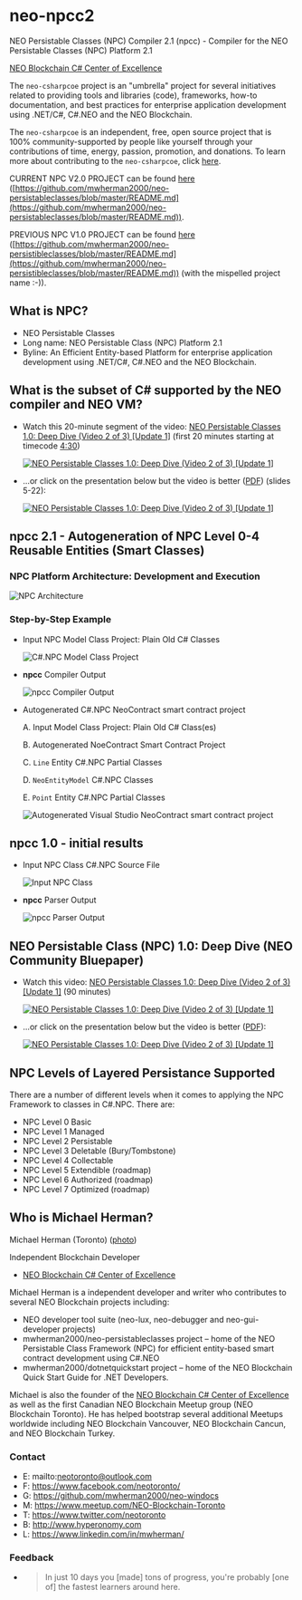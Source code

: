 # neo-npcc2

NEO Persistable Classes (NPC) Compiler 2.1 (npcc) - Compiler for the NEO Persistable Classes (NPC) Platform 2.1

[NEO Blockchain C# Center of Excellence](https://github.com/mwherman2000/neo-csharpcoe/blob/master/README.md)

The `neo-csharpcoe` project is an "umbrella" project for several initiatives related to providing tools and libraries (code), frameworks, how-to documentation, and best practices for enterprise application development using .NET/C#, C#.NEO and the NEO Blockchain.

The `neo-csharpcoe` is an independent, free, open source project that is 100% community-supported by people like yourself through your contributions of time, energy, passion, promotion, and donations. To learn more about contributing to the `neo-csharpcoe`, click [here](https://github.com/mwherman2000/neo-csharpcoe/blob/master/CONTRIBUTE.md).

CURRENT NPC V2.0 PROJECT can be found [here](https://github.com/mwherman2000/neo-persistableclasses/blob/master/README.md) ([https://github.com/mwherman2000/neo-persistableclasses/blob/master/README.md](https://github.com/mwherman2000/neo-persistableclasses/blob/master/README.md)).

PREVIOUS NPC V1.0 PROJECT can be found [here](https://github.com/mwherman2000/neo-persistibleclasses/blob/master/README.md) ([https://github.com/mwherman2000/neo-persistibleclasses/blob/master/README.md](https://github.com/mwherman2000/neo-persistibleclasses/blob/master/README.md)) (with the mispelled project name :-)). 

## What is NPC?

* NEO Persistable Classes 
* Long name: NEO Persistable Class (NPC) Platform 2.1
* Byline: An Efficient Entity-based Platform for enterprise application development using .NET/C#, C#.NEO and the NEO Blockchain.

## What is the subset of C# supported by the NEO compiler and NEO VM?

* Watch this 20-minute segment of the video: [NEO Persistable Classes 1.0: Deep Dive (Video 2 of 3) [Update 1]](https://www.youtube.com/watch?v=qwteL1BiCjM&t=4m30s) (first 20 minutes starting at timecode [4:30](https://www.youtube.com/watch?v=qwteL1BiCjM&t=4m30s))

   [![NEO Persistable Classes 1.0: Deep Dive (Video 2 of 3) [Update 1]](https://img.youtube.com/vi/qwteL1BiCjM/0.jpg)](https://www.youtube.com/watch?v=qwteL1BiCjM&t=4m30s) 

* ...or click on the presentation below but the video is better ([PDF](https://github.com/mwherman2000/neo-persistibleclasses/blob/master/Docs/videos/NPCdApp-HowTo%20v0.4-Recording.pdf)) (slides 5-22):

    [![NEO Persistable Classes 1.0: Deep Dive (Video 2 of 3) [Update 1]](https://img.youtube.com/vi/qwteL1BiCjM/1.jpg)](https://github.com/mwherman2000/neo-persistibleclasses/blob/master/Docs/videos/NeoPersistableClasses-Bluepaper%20v0.21-Recording.pdf) 


## npcc 2.1 - Autogeneration of NPC Level 0-4 Reusable Entities (Smart Classes)


### NPC Platform Architecture: Development and Execution

![NPC Architecture](./Docs/images/NPC-architecture-0.1.png)

### Step-by-Step Example

* Input NPC Model Class Project: Plain Old C# Classes

  ![C#.NPC Model Class Project](./Docs/images/npcc-v1-parser-point.png)

* **npcc** Compiler Output

  ![**npcc** Compiler Output](./Docs/images/npcc-v1-parser.png)

* Autogenerated C#.NPC NeoContract smart contract project

  A. Input Model Class Project: Plain Old C# Class(es)
  
  B. Autogenerated NoeContract Smart Contract Project

  C. `Line` Entity C#.NPC Partial Classes

  D. `NeoEntityModel` C#.NPC Classes

  E. `Point` Entity C#.NPC Partial Classes

  ![Autogenerated Visual Studio NeoContract smart contract project](./Docs/images/npcc-v1-main.png)

## npcc 1.0 - initial results

* Input NPC Class C#.NPC Source File

  ![Input NPC Class](./Docs/images/npcc-v0-parser-point.png)

* **npcc** Parser Output

  ![**npcc** Parser Output](./Docs/images/npcc-v0-parser.png)

## NEO Persistable Class (NPC) 1.0: Deep Dive (NEO Community Bluepaper)

* Watch this video: [NEO Persistable Classes 1.0: Deep Dive (Video 2 of 3) [Update 1]](https://www.youtube.com/watch?v=qwteL1BiCjM) (90 minutes)

   [![NEO Persistable Classes 1.0: Deep Dive (Video 2 of 3) [Update 1]](https://img.youtube.com/vi/qwteL1BiCjM/0.jpg)](https://www.youtube.com/watch?v=qwteL1BiCjM) 

* ...or click on the presentation below but the video is better ([PDF](https://github.com/mwherman2000/neo-persistibleclasses/blob/master/Docs/videos/NPCdApp-HowTo%20v0.4-Recording.pdf)):

    [![NEO Persistable Classes 1.0: Deep Dive (Video 2 of 3) [Update 1]](https://img.youtube.com/vi/qwteL1BiCjM/1.jpg)](https://github.com/mwherman2000/neo-persistibleclasses/blob/master/Docs/videos/NeoPersistableClasses-Bluepaper%20v0.21-Recording.pdf)

## NPC Levels of Layered Persistance Supported

There are a number of different levels when it comes to applying the NPC Framework to classes in C#.NPC. There are:

* NPC Level 0 Basic
* NPC Level 1 Managed
* NPC Level 2 Persistable
* NPC Level 3 Deletable (Bury/Tombstone)
* NPC Level 4 Collectable
* NPC Level 5 Extendible (roadmap)
* NPC Level 6 Authorized (roadmap)
* NPC Level 7 Optimized (roadmap)

## Who is Michael Herman?

Michael Herman (Toronto) ([photo](https://raw.githubusercontent.com/mwherman2000/neo-dotnetquickstart/master/EN-us/images/mwherman2000.jpg))

Independent Blockchain Developer
* [NEO Blockchain C# Center of Excellence](https://github.com/mwherman2000/neo-csharpcoe/blob/master/README.md)

Michael Herman is a independent developer and writer who contributes to several NEO Blockchain projects including:
* NEO developer tool suite (neo-lux, neo-debugger and neo-gui-developer projects)
* mwherman2000/neo-persistableclasses project – home of the NEO Persistable Class Framework (NPC) for efficient entity-based smart contract development using C#.NEO
* mwherman2000/dotnetquickstart project – home of the NEO Blockchain Quick Start Guide for .NET Developers. 

Michael is also the founder of the [NEO Blockchain C# Center of Excellence](https://github.com/mwherman2000/neo-csharpcoe/blob/master/README.md) as well as the first Canadian NEO Blockchain Meetup group (NEO Blockchain Toronto). He has helped bootstrap several additional Meetups worldwide including NEO Blockchain Vancouver, NEO Blockchain Cancun, and NEO Blockchain Turkey.

### Contact

* E: mailto:neotoronto@outlook.com
* F: https://www.facebook.com/neotoronto/
* G: https://github.com/mwherman2000/neo-windocs
* M: https://www.meetup.com/NEO-Blockchain-Toronto
* T: https://www.twitter.com/neotoronto
* B: http://www.hyperonomy.com
* L: https://www.linkedin.com/in/mwherman/

### Feedback

* >In just 10 days you [made] tons of progress, you're probably [one of] the fastest learners around here. 
